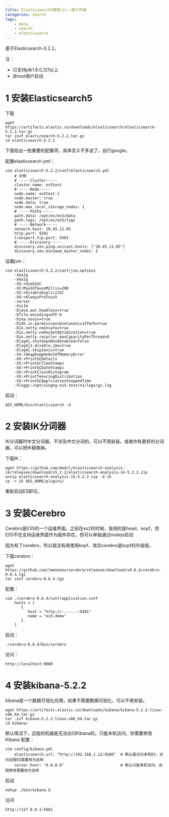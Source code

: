 ```yaml
---
title: Elasticsearch5教程(1)——搭个环境
categories: search
tags: 
	- data
	- search
	- elasticsearch
---
```


基于Elasticsearch-5.2.2。

注：

* 只支持jdk1.8.0_121以上
* 非root用户启动

# 1 安装Elasticsearch5

下载

	wget https://artifacts.elastic.co/downloads/elasticsearch/elasticsearch-5.2.2.tar.gz
	tar zxvf elasticsearch-5.2.2.tar.gz
	cd elasticsearch-5.2.2

下面给出一些重要的配置项，具体含义不多说了，自行google。

配置elasticsearch.yml：

	vim elasticsearch-5.2.2/conf/elasticsearch.yml
	    # 示例
	    # -----Cluster-----
	    cluster.name: es5test
	    # -----Node-----
	    node.name: es5test-1
	    node.master: true
	    node.data: true
	    node.max_local_storage_nodes: 1
	    # -----Paths-----
	    path.data: /opt/es/es5/data
	    path.logs: /opt/es/es5/logs
	    # -----Network-----
	    network.host: 10.45.11.85
	    http.port: 9201
	    transport.tcp.port: 9301
	    # -----Discovery-----
	    discovery.zen.ping.unicast.hosts: ["10.45.11.85"]
	    discovery.zen.minimum_master_nodes: 1

设置jvm：

	vim elasticsearch-5.2.2/conf/jvm.options
	    -Xms2g
	    -Xmx2g
	    -XX:+UseG1GC
	    -XX:MaxGCPauseMillis=200
	    -XX:+DisableExplicitGC
	    -XX:+AlwaysPreTouch
	    -server
	    -Xss1m
	    -Djava.awt.headless=true
	    -Dfile.encoding=UTF-8
	    -Djna.nosys=true
	    -Djdk.io.permissionsUseCanonicalPath=true
	    -Dio.netty.noUnsafe=true
	    -Dio.netty.noKeySetOptimization=true
	    -Dio.netty.recycler.maxCapacityPerThread=0
	    -Dlog4j.shutdownHookEnabled=false
	    -Dlog4j2.disable.jmx=true
	    -Dlog4j.skipJansi=true
	    -XX:+HeapDumpOnOutOfMemoryError
	    -XX:+PrintGCDetails
	    -XX:+PrintGCTimeStamps
	    -XX:+PrintGCDateStamps
	    -XX:+PrintClassHistogram
	    -XX:+PrintTenuringDistribution
	    -XX:+PrintGCApplicationStoppedTime
	    -Xloggc:/opt/xingng-es5-test/n1/logs/gc.log 

启动：

	$ES_HOME/bin/elasticsearch -d

# 2 安装IK分词器

IK分词器时中文分词器，不涉及中文分词的，可以不用安装。或者你有更好的分词器，可以把IK替换掉。

下载IK：
	
	wget https://github.com/medcl/elasticsearch-analysis-ik/releases/download/v5.2.2/elasticsearch-analysis-ik-5.2.2.zip
	unzip elasticsearch-analysis-ik-5.2.2.zip -d ik
	cp -r ik $ES_HOME/plugins/ 

重新启动ES即可。

# 3 安装Cerebro

Cerebro是ES5的一个运维界面。之前在es2的时候，我用的是head、kopf，但ES5不在支持运维界面作为插件存在，但可以单独通过nodejs启动

因为有了cerebro，所以我没有再使用kopf，其实cerebro是kopf的升级版。

下载cerebro：

	wget https://github.com/lmenezes/cerebro/releases/download/v0.6.4/cerebro-0.6.4.tgz
	tar zxvf cerebro-0.6.4.tgz

配置：

	vim ./cerebro-0.6.4/conf/application.conf
	    hosts = [
	       {
	          host = "http://-.-.-.-:9201"
	          name = "es5-demo"
	       }
	    ] 

启动：

	./cerebro-0.6.4/bin/cerebro 

访问：

	http://localhost:9000 

# 4 安装kibana-5.2.2

kibana是一个数据可视化应用，如果不需要数据可视化，可以不用安装。

	wget https://artifacts.elastic.co/downloads/kibana/kibana-5.2.2-linux-x86_64.tar.gz
	tar -xzf kibana-5.2.2-linux-x86_64.tar.gz
	cd kibana/ 

默认情况下，远程的机器是无法访问Kibana的，只能本机访问。你需要修改Kibana 配置：

	vim config/kibana.yml
	    elasticsearch.url: "http://192.168.1.12:9200"  # 默认是访问本机ES，访问远程ES需要改为这样
	    server.host: "0.0.0.0"                         # 默认只能本机访问，远程修改需要改为这样 

启动

	nohup ./bin/kibana &

访问

	http://127.0.0.1:5601
